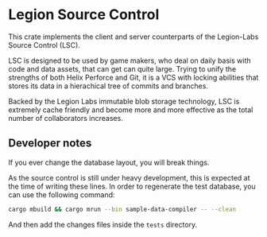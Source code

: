 # Legion Source Control

This crate implements the client and server counterparts of the Legion-Labs
Source Control (LSC).

LSC is designed to be used by game makers, who deal on daily basis with code and
data assets, that can get can quite large. Trying to unify the strengths of both
Helix Perforce and Git, it is a VCS with locking abilities that stores its data
in a hierachical tree of commits and branches.

Backed by the Legion Labs immutable blob storage technology, LSC is extremely
cache friendly and become more and more effective as the total number of
collaborators increases.

## Developer notes

If you ever change the database layout, you will break things.

As the source control is still under heavy development, this is expected at the
time of writing these lines. In order to regenerate the test database, you can
use the following command:

```bash
cargo mbuild && cargo mrun --bin sample-data-compiler -- --clean
```

And then add the changes files inside the `tests` directory.
